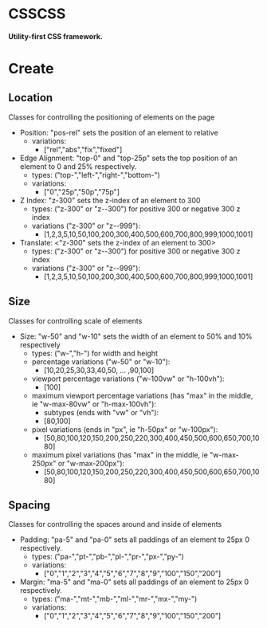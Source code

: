 # CSSCSS
#### Utility-first CSS framework.

# Create

## Location
Classes for controlling the positioning of elements on the page

* Position: "pos-rel" sets the position of an element to relative
  * variations:
    * ["rel","abs","fix","fixed"]
* Edge Alignment: "top-0" and "top-25p" sets the top position of an element to 0 and 25% respectively.
  * types: ("top-","left-","right-","bottom-")
  * variations:
    * ["0","25p","50p","75p"]
* Z Index: "z-300" sets the z-index of an element to 300
  * types: ("z-300" or "z--300") for positive 300 or negative 300 z index
  * variations ("z-300" or "z--999"):
    * [1,2,3,5,10,50,100,200,300,400,500,600,700,800,999,1000,1001]
* Translate: <"z-300" sets the z-index of an element to 300>
  * types: ("z-300" or "z--300") for positive 300 or negative 300 z index
  * variations ("z-300" or "z--999"):
    * [1,2,3,5,10,50,100,200,300,400,500,600,700,800,999,1000,1001]


## Size
Classes for controlling scale of elements

* Size: "w-50" and "w-10" sets the width of an element to 50% and 10% respectively
  * types: ("w-","h-") for width and height
  * percentage variations ("w-50" or "w-10"):
    * [10,20,25,30,33,40,50, ... ,90,100]
  * viewport percentage variations ("w-100vw" or "h-100vh"):
    * [100]
  * maximum viewport percentage variations (has "max" in the middle, ie "w-max-80vw" or "h-max-100vh"):
    * subtypes (ends with "vw" or "vh"):
    * [80,100]
  * pixel variations (ends in "px", ie "h-50px" or "w-100px"):
    * [50,80,100,120,150,200,250,220,300,400,450,500,600,650,700,1080]
  * maximum pixel variations (has "max" in the middle, ie "w-max-250px" or "w-max-200px"):
    * [50,80,100,120,150,200,250,220,300,400,450,500,600,650,700,1080]


## Spacing
Classes for controlling the spaces around and inside of elements

* Padding: "pa-5" and "pa-0" sets all paddings of an element to 25px 0 respectively.
  * types: ("pa-","pt-","pb-","pl-","pr-","px-","py-")
  * variations:
    * ["0","1","2","3","4","5","6","7","8","9","100","150","200"]
* Margin: "ma-5" and "ma-0" sets all paddings of an element to 25px 0 respectively.
  * types: ("ma-","mt-","mb-","ml-","mr-","mx-","my-")
  * variations:
    * ["0","1","2","3","4","5","6","7","8","9","100","150","200"]